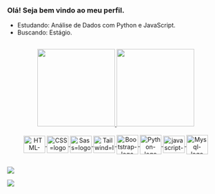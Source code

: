 ### Olá! Seja bem vindo ao meu perfil.

- Estudando: Análise de Dados com Python e JavaScript.
- Buscando: Estágio.

##

<div align="center">
  <a href="https://github.com/JV1T0R">
  <img height="180em" src="https://github-readme-stats.vercel.app/api?username=JV1T0R&show_icons=true&theme=blueberry&include_all_commits=true&count_private=true"/>
  <img height="180em" src="https://github-readme-stats.vercel.app/api/top-langs/?username=JV1T0R&layout=compact&langs_count=7&theme=blueberry"/>
</div>

<div align="center" style="display: inline_block"><br>
  <img align="center" alt="HTML-logo" height="40" width="50" src="https://cdn.jsdelivr.net/gh/devicons/devicon/icons/html5/html5-original.svg">
  <img align="center" alt="CSS=logo" height="40" width="50" src="https://cdn.jsdelivr.net/gh/devicons/devicon/icons/css3/css3-original.svg">
  <img align="center" alt="Sass=logo" height="40" width="50" src="https://cdn.jsdelivr.net/gh/devicons/devicon/icons/sass/sass-original.svg">
  <img align="center" alt="Tailwind=logo" height="40" width="50"  src="https://cdn.jsdelivr.net/gh/devicons/devicon/icons/tailwindcss/tailwindcss-plain.svg">          
  <img align="center" alt="Bootstrap-logo" height="45" width="50" src="https://cdn.jsdelivr.net/gh/devicons/devicon/icons/bootstrap/bootstrap-original.svg">
  <img align="center" alt="Python-logo" height="45" width="50" src="https://cdn.jsdelivr.net/gh/devicons/devicon/icons/python/python-original.svg">
  <img align="center" alt="javascript-logo" height="40" width="50" src="https://cdn.jsdelivr.net/gh/devicons/devicon/icons/javascript/javascript-original.svg">
  <img align="center" alt="Mysql-logo" height="45" width="50" src="https://cdn.jsdelivr.net/gh/devicons/devicon/icons/mysql/mysql-original.svg">
</div>

##

<div>
 <a href = "jvticontato@gmail.com"><img src="https://img.shields.io/badge/-Gmail-%23333?style=for-the-badge&logo=gmail&logoColor=red" target="_blank"></a>
 
 <a href="https://www.linkedin.com/in/jo%C3%A3opamponet/" target="_blank"><img src="https://img.shields.io/badge/-LinkedIn-%230077B5?style=for-the-badge&logo=linkedin&logoColor=white" target="_blank"></a>
</div>
